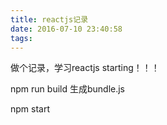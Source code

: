 ```yaml
---
title: reactjs记录
date: 2016-07-10 23:40:58
tags:
---
```


做个记录，学习reactjs  starting！！！

npm run build  生成bundle.js

npm start 
